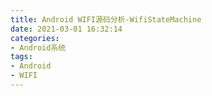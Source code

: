 ```yaml
---
title: Android WIFI源码分析-WifiStateMachine
date: 2021-03-01 16:32:14
categories: 
- Android系统
tags:
- Android
- WIFI
---
```


